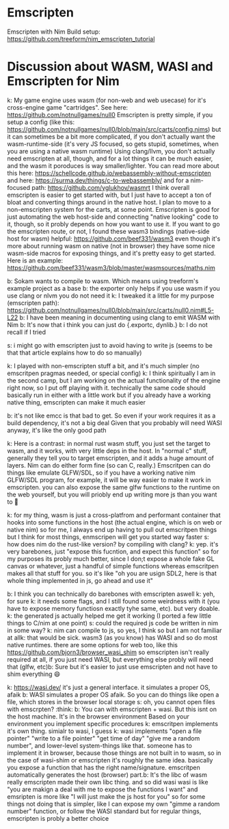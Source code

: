 # Emscripten
Emscripten with Nim Build setup:
https://github.com/treeform/nim_emscripten_tutorial

# Discussion about WASM, WASI and Emscripten for Nim
k: My game engine uses wasm (for non-web and web usecase) for it's cross-engine game "cartridges".
   See here: https://github.com/notnullgames/null0 Emscripten is pretty simple,
   if you setup a config (like this: https://github.com/notnullgames/null0/blob/main/src/carts/config.nims)
   but it can sometimes be a bit more complicated, if you don't actually want the wasm-runtime-side
   (it's very JS focused, so gets stupid, sometimes, when you are using a native wasm runtime)
   Using clang/llvm, you don't actually need emscripten at all, though,
   and for a lot things it can be much easier, and the wasm it poroduces is way smaller/lighter.
   You can read more about this here: https://schellcode.github.io/webassembly-without-emscripten and here: https://surma.dev/things/c-to-webassembly/
   and for a nim-focused path: https://github.com/yglukhov/wasmrt
   I think overall emscripten is easier to get started with,
   but I just have to accept a ton of bloat and converting things around in the native host.
   I plan to move to a non-emscripten system for the carts, at some point.
   Emscripten is good for just automating the web host-side and connecting "native looking" code to it, though,
   so it probly depends on how you want to use it.
   If you want to go the emscripten route, or not, I found these wasm3 bindings (native-side host for wasm) helpful: https://github.com/beef331/wasm3
   even though it's more about running wasm on native (not in browser) they have some nice wasm-side macros for exposing things,
   and it's pretty easy to get started. Here is an example: https://github.com/beef331/wasm3/blob/master/wasmsources/maths.nim

b: Sokam wants to compile to wasm. Which means using treeform's example project as a base
b: the exporter only helps if you use wasm if you use clang or nlvm you do not need it
k: I tweaked it a little for my purpose (emscripten path): https://github.com/notnullgames/null0/blob/main/src/carts/null0.nim#L5-L22
b: I have been meaning in documenting using clang to emit WASM with Nim
b: It's now that i think you can just do {.exportc, dynlib.}
b: I do not recall if I tried

s: i might go with emscripten just to avoid having to write js (seems to be that that article explains how to do so manually)

k: I played with non-emscripten stuff a bit, and it's much simpler (no emscritpen pragmas needed, or special config)
k: I think spiritually I am in the second camp, but I am working on the actual functionality of the engine right now,
   so I put off playing with it. technically the same code should basically run in either with a little work
   but if you already have a working native thing, emscripten can make it much easier

b: it's not like emcc is that bad to get. So even if your work requires it as a build dependency, it's not a big deal
   Given that you probably will need WASI anyway, it's like the only good path

k: Here is a contrast: in normal rust wasm stuff, you just set the target to wasm, and it works, with very little deps in the host.
   In "normal c" stuff, generally they tell you to target emscripten, and it adds a huge amount of layers.
   Nim can do either form fine (so can C, really.)
   Emscritpen can do things like emulate GLFW/SDL, so if you have a working native nim GLFW/SDL program, for example,
   it will be way easier to make it work in emscripten.
   you can also expose the same glfw functions to the runtime on the web yourself,
   but you will priobly end up writing more js than you want to 🙂

k: for my thing, wasm is just a cross-platfrom and performant container that hooks into some functions in the host 
   (the actual engine, which is on web or native nim) so for me, I always end up having to pull out emscritpen things
   but I think for most things, enmscripen will get you started way faster
s: how does nim do the rust-like version? by compiling with clang?
k: yep. it's very barebones, just "expose this fucntion, and expect this function"
   so for my purposes its probly much better, since I don;t expose a whole fake GL canvas or whatever, just a handful of simple functions
   whereas emscritpen makes all that stuff for you.
   so it's like "oh you are usign SDL2, here is that whole thing implemented in js, go ahead and use it"

b: I think you can technically do barebones with emscripten aswell
k: yeh, for sure
k: it needs some flags, and I still found some weirdness with it (you have to expose memory functiosn exactly tyhe same, etc). but very doable.
k: the generated js actually helped me get it working (I ported a few little things to C/nim at one point)
s: could the required js code be written in nim in some way?
k: nim can compile to js, so yes, I think so
   but I am not familiar at allk: that would be sick.
   wasm3 (as you know) has WASI and so do most native runtimes. there are some options for web too, like this https://github.com/bjorn3/browser_wasi_shim so emscripten isn't really required at all, if you just need WASI, but everything else probly will need that (glfw, etc)b: Sure but it's easier to just use emscripten and not have to shim everything 😄

k: https://wasi.dev/ it's just a general interface. it simulates a proper OS, afaik
b: WASI simulates a proper OS afaik. So you can do things like open a file, which stores in the browser local storage
s: oh, you cannot open files with emscrpten? :think:
b: You can with emscripten + wasi. But this isnt on the host machine. It's in the browser environment
   Based on your environment you implement specific procedures
k: emscritpen implements it's own thing. simialr to wasi, I guess
k: wasi implements "open a file pointer" "write to a file pointer" "get time of day" "give me a random number",
   and lower-level system-things like that. someone has to implement it in browser,
   because those things are not built in to wasm, so in the case of wasi-shim or emscripten it's roughly the same idea.
   basically you expose a function that has the right name/signature.
   emscritpen automatically generates the host (browser) part.b: It's the libc of wasm really
   emscripten made their own libc thing. and so did wasi
   wasi is like "you are makign a deal with me to expose the functions I want"
   and emsripten is more like "I will just make the js host for you"
   so for some things not doing that is simpler, like I can expose my own "gimme a random number" function, or follow the WASI standard
   but for regular things, emscripten is probly a better choice


